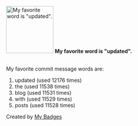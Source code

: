 <img src="https://github.com/my-badges/my-badges/blob/master/src/all-badges/favorite-word/favorite-word.png?raw=true" alt="My favorite word is &quot;updated&quot;." title="My favorite word is &quot;updated&quot;." width="128">
<strong>My favorite word is &quot;updated&quot;.</strong>
<br><br>

My favorite commit message words are:

1. updated (used 12176 times)
2. the (used 11538 times)
3. blog (used 11531 times)
4. with (used 11529 times)
5. posts (used 11528 times)


Created by <a href="https://github.com/my-badges/my-badges">My Badges</a>